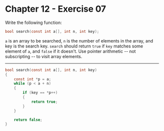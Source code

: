 # Chapter 12 - Exercise 07

Write the following function:

```C
bool search(const int a[], int n, int key);
```

`a` is an array to be searched, `n` is the number of elements in the array, and
key is the search key.  `search` should return `true` if `key` matches some
element of `a`, and `false` if it doesn't.  Use pointer arithmetic -- not
subscripting -- to visit array elements.


---

```C
bool search(const int a[], int n, int key)
{
    const int *p = a;
    while (p < a + n)
    {
        if (key == *p++)
        {
            return true;
        }
    }

    return false;
}
```
